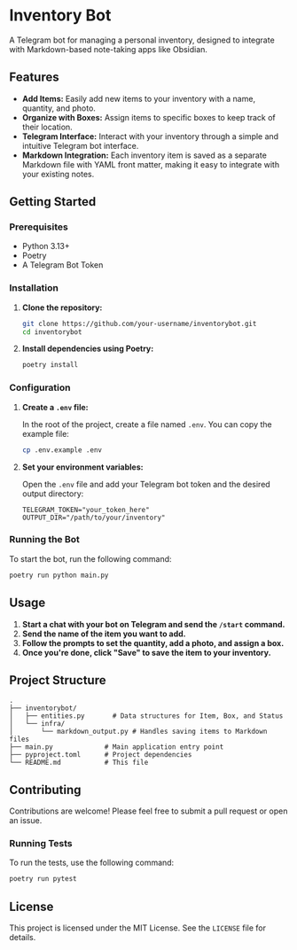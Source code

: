 # Inventory Bot

A Telegram bot for managing a personal inventory, designed to integrate with Markdown-based note-taking apps like Obsidian.

## Features

*   **Add Items:** Easily add new items to your inventory with a name, quantity, and photo.
*   **Organize with Boxes:** Assign items to specific boxes to keep track of their location.
*   **Telegram Interface:** Interact with your inventory through a simple and intuitive Telegram bot interface.
*   **Markdown Integration:** Each inventory item is saved as a separate Markdown file with YAML front matter, making it easy to integrate with your existing notes.

## Getting Started

### Prerequisites

*   Python 3.13+
*   Poetry
*   A Telegram Bot Token

### Installation

1.  **Clone the repository:**

    ```bash
    git clone https://github.com/your-username/inventorybot.git
    cd inventorybot
    ```

2.  **Install dependencies using Poetry:**

    ```bash
    poetry install
    ```

### Configuration

1.  **Create a `.env` file:**

    In the root of the project, create a file named `.env`. You can copy the example file:

    ```bash
    cp .env.example .env
    ```

2.  **Set your environment variables:**

    Open the `.env` file and add your Telegram bot token and the desired output directory:

    ```
    TELEGRAM_TOKEN="your_token_here"
    OUTPUT_DIR="/path/to/your/inventory"
    ```

### Running the Bot

To start the bot, run the following command:

```bash
poetry run python main.py
```

## Usage

1.  **Start a chat with your bot on Telegram and send the `/start` command.**
2.  **Send the name of the item you want to add.**
3.  **Follow the prompts to set the quantity, add a photo, and assign a box.**
4.  **Once you're done, click "Save" to save the item to your inventory.**

## Project Structure

```
.
├── inventorybot/
│   ├── entities.py       # Data structures for Item, Box, and Status
│   └── infra/
│       └── markdown_output.py # Handles saving items to Markdown files
├── main.py             # Main application entry point
├── pyproject.toml      # Project dependencies
└── README.md           # This file
```

## Contributing

Contributions are welcome! Please feel free to submit a pull request or open an issue.

### Running Tests

To run the tests, use the following command:

```bash
poetry run pytest
```

## License

This project is licensed under the MIT License. See the `LICENSE` file for details.
